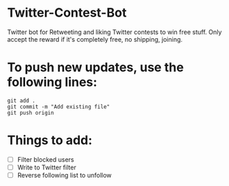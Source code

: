 # Twitter-Contest-Bot
Twitter bot for Retweeting and liking Twitter contests to win free stuff.
Only accept the reward if it's completely free, no shipping, joining.

# To push new updates, use the following lines:
```
git add .
git commit -m "Add existing file"
git push origin
```

# Things to add:
- [ ] Filter blocked users
- [ ] Write to Twitter filter
- [ ] Reverse following list to unfollow
